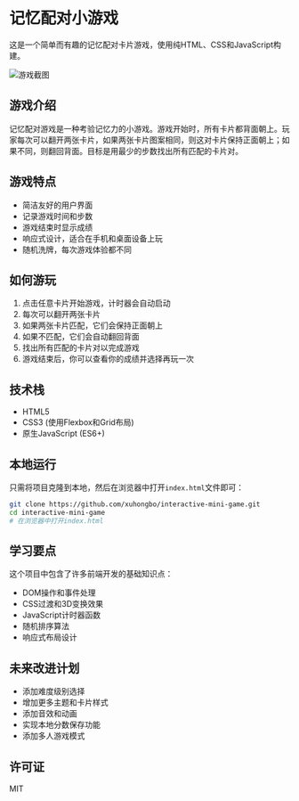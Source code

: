# 记忆配对小游戏

这是一个简单而有趣的记忆配对卡片游戏，使用纯HTML、CSS和JavaScript构建。

![游戏截图](https://via.placeholder.com/600x400/3498db/FFFFFF?text=记忆配对游戏)

## 游戏介绍

记忆配对游戏是一种考验记忆力的小游戏。游戏开始时，所有卡片都背面朝上。玩家每次可以翻开两张卡片，如果两张卡片图案相同，则这对卡片保持正面朝上；如果不同，则翻回背面。目标是用最少的步数找出所有匹配的卡片对。

## 游戏特点

- 简洁友好的用户界面
- 记录游戏时间和步数
- 游戏结束时显示成绩
- 响应式设计，适合在手机和桌面设备上玩
- 随机洗牌，每次游戏体验都不同

## 如何游玩

1. 点击任意卡片开始游戏，计时器会自动启动
2. 每次可以翻开两张卡片
3. 如果两张卡片匹配，它们会保持正面朝上
4. 如果不匹配，它们会自动翻回背面
5. 找出所有匹配的卡片对以完成游戏
6. 游戏结束后，你可以查看你的成绩并选择再玩一次

## 技术栈

- HTML5
- CSS3 (使用Flexbox和Grid布局)
- 原生JavaScript (ES6+)

## 本地运行

只需将项目克隆到本地，然后在浏览器中打开`index.html`文件即可：

```bash
git clone https://github.com/xuhongbo/interactive-mini-game.git
cd interactive-mini-game
# 在浏览器中打开index.html
```

## 学习要点

这个项目中包含了许多前端开发的基础知识点：

- DOM操作和事件处理
- CSS过渡和3D变换效果
- JavaScript计时器函数
- 随机排序算法
- 响应式布局设计

## 未来改进计划

- 添加难度级别选择
- 增加更多主题和卡片样式
- 添加音效和动画
- 实现本地分数保存功能
- 添加多人游戏模式

## 许可证

MIT
